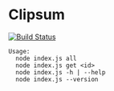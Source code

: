 # Clipsum

[![Build Status][travisimg]][travis]

    Usage:
      node index.js all
      node index.js get <id>
      node index.js -h | --help
      node index.js --version


[travisimg]: https://api.travis-ci.org/nerdfiles/clipsum.svg
[travis]: https://travis-ci.org/nerdfiles/clipsum
